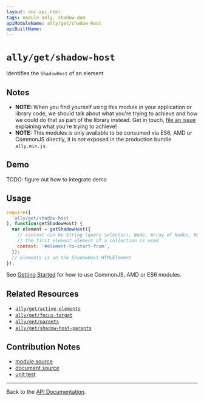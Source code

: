 ```yaml
---
layout: doc-api.html
tags: module-only, shadow-dom
apiModuleName: ally/get/shadow-host
apiBuiltName:
---
```


# `ally/get/shadow-host`

Identifies the `ShadowHost` of an element


## Notes

* **NOTE:** When you find yourself using this module in your application or library code, we should talk about what you're trying to achieve and how we could do that as part of the library instead. Get in touch, [file an issue](https://github.com/medialize/ally.js/issues) explaining what you're trying to achieve!
* **NOTE:** This modules is only available to be consumed via ES6, AMD or CommonJS directly, it is *not* exposed in the production bundle `ally.min.js`.


## Demo

TODO: figure out how to integrate demo


## Usage

```js
require([
  'ally/get/shadow-host'
], function(getShadowHost) {
  var element = getShadowHost({
    // context can be String (query selector), Node, Array of Nodes, NodeList, HTMLCollection
    // the first element element of a collection is used
    context: '#element-to-start-from',
  });
  // elements is an the ShadowHost HTMLElement
});
```

See [Getting Started](../../getting-started.md) for how to use CommonJS, AMD or ES6 modules.


## Related Resources

* [`ally/get/active-elements`](active-elements.md)
* [`ally/get/focus-target`](focus-target.md)
* [`ally/get/parents`](parents.md)
* [`ally/get/shadow-host-parents`](shadow-host-parents.md)


## Contribution Notes

* [module source](https://github.com/medialize/ally.js/blob/master/src/get/shadow-host.js)
* [document source](https://github.com/medialize/ally.js/blob/master/docs/api/get/shadow-host.md)
* [unit test](https://github.com/medialize/ally.js/blob/master/test/unit/get.shadow-host.md.js)


---

Back to the [API Documentation](../README.md).

